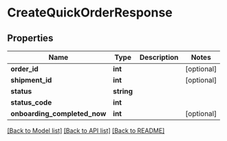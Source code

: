 # CreateQuickOrderResponse

## Properties
Name | Type | Description | Notes
------------ | ------------- | ------------- | -------------
**order_id** | **int** |  | [optional] 
**shipment_id** | **int** |  | [optional] 
**status** | **string** |  | 
**status_code** | **int** |  | 
**onboarding_completed_now** | **int** |  | [optional] 

[[Back to Model list]](../README.md#documentation-for-models) [[Back to API list]](../README.md#documentation-for-api-endpoints) [[Back to README]](../README.md)


